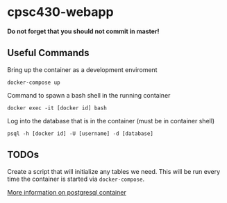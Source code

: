 # cpsc430-webapp

**Do not forget that you should not commit in master!**

## Useful Commands

Bring up the container as a development enviroment

    docker-compose up

Command to spawn a bash shell in the running container

    docker exec -it [docker id] bash


Log into the database that is in the container (must be in container shell)

    psql -h [docker id] -U [username] -d [database]

## TODOs

Create a script that will initialize any tables we need. This will be run every time the container is started via `docker-compose`.

[More information on postgresql container](https://hub.docker.com/_/postgres)


